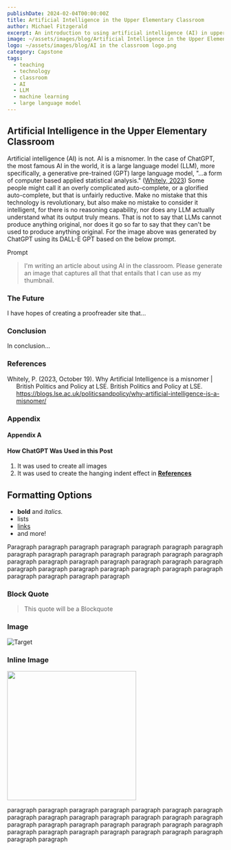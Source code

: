 ```yaml
---
publishDate: 2024-02-04T00:00:00Z
title: Artificial Intelligence in the Upper Elementary Classroom
author: Michael Fitzgerald
excerpt: An introduction to using artificial intelligence (AI) in upper elementary classrooms. From understanding what AI is and its ethics, to using it effectively with your students.
image: ~/assets/images/blog/Artificial Intelligence in the Upper Elementary Classroom.png
logo: ~/assets/images/blog/AI in the classroom logo.png
category: Capstone
tags:
  - teaching
  - technology
  - classroom
  - AI
  - LLM
  - machine learning
  - large language model
---
```


## Artificial Intelligence in the Upper Elementary Classroom

Artificial intelligence (AI) is not. AI is a misnomer. In the case of ChatGPT, the most famous AI in the world, it is a large language model (LLM), more specifically, a generative pre-trained (GPT) large language model, "...a form of computer based applied statistical analysis." ([Whitely, 2023](https://blogs.lse.ac.uk/politicsandpolicy/why-artificial-intelligence-is-a-misnomer/)) Some people might call it an overly complicated auto-complete, or a glorified auto-complete, but that is unfairly reductive. Make no mistake that this technology is revolutionary, but also make no mistake to consider it intelligent, for there is no reasoning capability, nor does any LLM actually understand what its output truly means. That is not to say that LLMs cannot produce anything original, nor does it go so far to say that they can't be used to produce anything original. For the image above was generated by ChatGPT using its DALL-E GPT based on the below prompt.

Prompt

> I'm writing an article about using AI in the classroom. Please generate an image that captures all that that entails that I can use as my thumbnail.

### The Future

I have hopes of creating a proofreader site that...

### Conclusion

In conclusion...

### References

<div class="hanging-indent">
Whitely, P. (2023, October 19). Why Artificial Intelligence is a misnomer | British Politics and Policy at LSE. British Politics and Policy at LSE. <a href="https://blogs.lse.ac.uk/politicsandpolicy/why-artificial-intelligence-is-a-misnomer/">https://blogs.lse.ac.uk/politicsandpolicy/why-artificial-intelligence-is-a-misnomer/</a>
</div>

<div class="hanging-indent">
  <a href=""></a>
</div>
<div class="hanging-indent">
  <a href=""></a>
</div>
<div class="hanging-indent">
  <a href=""></a>
</div>
<div class="hanging-indent">
  <a href=""></a>
</div>
<div class="hanging-indent">
  <a href=""></a>
</div>
<div class="hanging-indent">
  <a href=""></a>
</div>
<div class="hanging-indent">
  <a href=""></a>
</div>
<div class="hanging-indent">
  <a href=""></a>
</div>
<div class="hanging-indent">
  <a href=""></a>
</div>
<div class="hanging-indent">
  <a href=""></a>
</div>

### Appendix

#### Appendix A

#### How ChatGPT Was Used in this Post

1. It was used to create all images
2. It was used to create the hanging indent effect in **[References](#references)**

## Formatting Options

- **bold** and _italics._
- lists
- [links](https://astro.build)
- and more!

Paragraph paragraph paragraph paragraph paragraph paragraph paragraph paragraph paragraph paragraph paragraph paragraph paragraph paragraph paragraph paragraph paragraph paragraph paragraph paragraph paragraph paragraph paragraph paragraph paragraph paragraph paragraph paragraph paragraph paragraph paragraph paragraph

### Block Quote

> This quote will be a Blockquote

### Image

![Target](https://management30.com/wp-content/uploads/2022/03/pygmalion-effect.jpg)

### Inline Image

<div class="flex flex-row items-center justify-center gap-5">
  <img src="https://management30.com/wp-content/uploads/2022/03/pygmalion-effect.jpg" width="300px">
  <p>
    paragraph paragraph paragraph paragraph paragraph paragraph paragraph paragraph paragraph paragraph paragraph paragraph paragraph paragraph paragraph paragraph paragraph paragraph paragraph paragraph paragraph paragraph paragraph paragraph paragraph paragraph paragraph paragraph paragraph paragraph
  </p>
</div>

